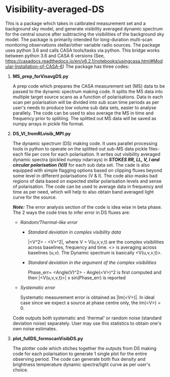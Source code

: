 # Visibility-averaged-DS
This is a package which takes in calibrated measurement set and a background sky model, and generate visibility averaged dynamic spectrum for the central source after subtracting the visibilities of the background sky model. The package is primarily intended for long-duration multi-scan monitoring observations stellar/other variable radio sources.
The package uses python 3.6 and calls CASA tools/tasks via python. This bridge works between python 3.6 and CASA 6 versions (See, https://casadocs.readthedocs.io/en/v6.2.1/notebooks/usingcasa.html#Modular-Installation-of-CASA-6)
The package has three codes: 

1. **MS_prep_forVisavgDS.py**

   A prep code which prepares the CASA measurement set (MS) data to be passed to the dynamic spectrum making code. It splits the MS data into multiple target source scans as a function of polarisations. Data in each scan per polarisation will be divided into sub scan time periods as per user's needs to produce low volume sub data sets, easier to analyse parallely. The code can be used to also average the MS in time and frequency prior to splitiing. The splitted out MS data will be saved as numpy arrays in pickle file format.

2. **DS_VI_fromRLvisib_MPI.py**

   The dynamic spectrum (DS) making code. It uses parallel processing tools in python to operate on the splitted out sub-MS data pickle files- each file per core for each polarisation. It writes out visibility averaged dynamic spectra (pickled numpy ndarrays) in ***STOKES RR, LL, V, I and circular polarisation (V/I)*** for each sub data set. The cade is also equipped with simple flagging options based on clipping fluxes beyond some level in different polarisations (V & I). The code also masks bad regions of data based on expected stellar polarisation levels and sense of polarisation. The code can be used to average data in frequency and time as per need, which will help to also obtain band averaged light curve for the source.

   ***Note:*** The error analysis section of the code is idea wise in beta phase. The 2 ways the code tries to infer error in DS fluxes are:
    - *Random/Thermal-like error*
      * *Standard deviation in complex visibility data*

         |<V^2> - \<V\>^2|, where V = V(u,v,$\nu$,t) are the complex visibilities across baselines, frequency and time. <> is averaging across baselines (u,v). The Dynamic spectrum is basically <V(u,v,$\nu$,t)>. 
      * *Standard deviation in the argument of the complex visibilities*
      
         Phase_err= <Angle(V)^2> - Angle(\<V\>)^2 is first computed and then |<V(u,v,$\nu$,t)>| x sin(Phase_err) is reported
   - *Systematic error*
      
      Systematic measurement error is obtained as |Im(\<V\>)|. In ideal case since we expect a source at phase centre only, the Im(\<V\>) = 0.
   
   Code outputs both systematic and \`thermal' or random noise (standard deviation noise) separately. User may use this statistics to obtain one's own noise estimates. 
   
3. **plot_fullDS_formscanVisibDS.py** 

   The plotter code which stiches together the outputs from DS making code for each polarisation to generate 1 single plot for the entire observing period. The code can generate both flux density and brightness temperature dynamic spectra/light curve as per user's choice.
